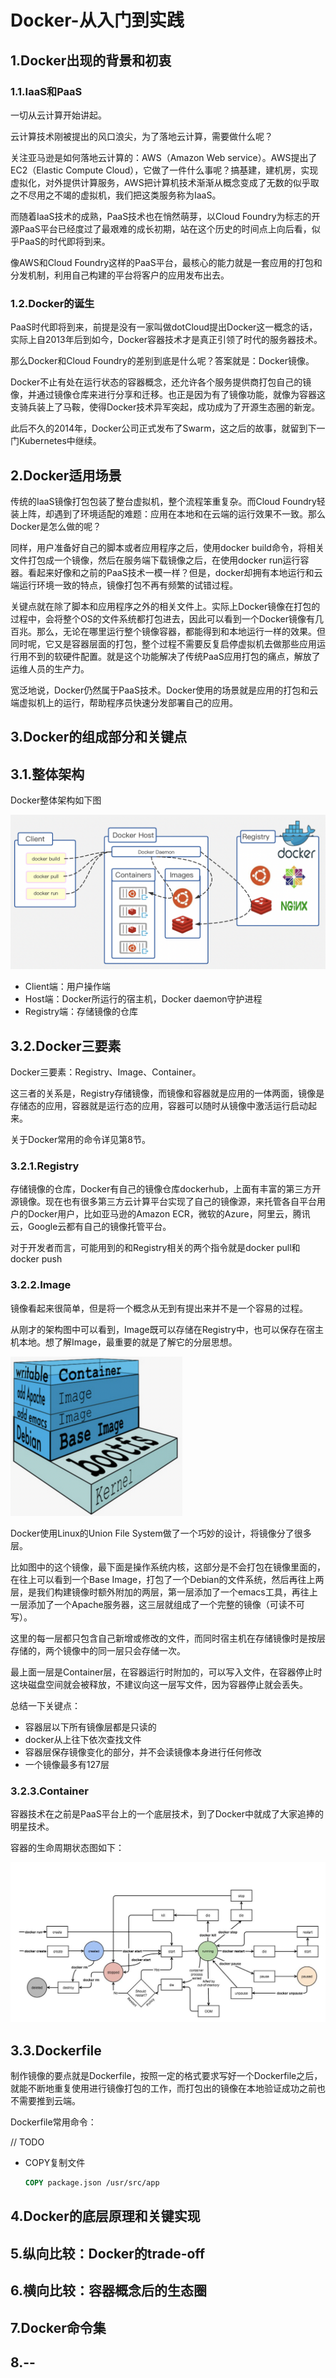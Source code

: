 # Docker-从入门到实践

## 1.Docker出现的背景和初衷

### 1.1.IaaS和PaaS

一切从云计算开始讲起。

云计算技术刚被提出的风口浪尖，为了落地云计算，需要做什么呢？

关注亚马逊是如何落地云计算的：AWS（Amazon Web service）。AWS提出了EC2（Elastic Compute Cloud），它做了一件什么事呢？搞基建，建机房，实现虚拟化，对外提供计算服务，AWS把计算机技术渐渐从概念变成了无数的似乎取之不尽用之不竭的虚拟机，我们把这类服务称为IaaS。

而随着IaaS技术的成熟，PaaS技术也在悄然萌芽，以Cloud Foundry为标志的开源PaaS平台已经度过了最艰难的成长初期，站在这个历史的时间点上向后看，似乎PaaS的时代即将到来。

像AWS和Cloud Foundry这样的PaaS平台，最核心的能力就是一套应用的打包和分发机制，利用自己构建的平台将客户的应用发布出去。

### 1.2.Docker的诞生

PaaS时代即将到来，前提是没有一家叫做dotCloud提出Docker这一概念的话，实际上自2013年后到如今，Docker容器技术才是真正引领了时代的服务器技术。

那么Docker和Cloud Foundry的差别到底是什么呢？答案就是：Docker镜像。

Docker不止有处在运行状态的容器概念，还允许各个服务提供商打包自己的镜像，并通过镜像仓库来进行分享和迁移。也正是因为有了镜像功能，就像为容器这支骑兵装上了马鞍，使得Docker技术异军突起，成功成为了开源生态圈的新宠。

此后不久的2014年，Docker公司正式发布了Swarm，这之后的故事，就留到下一门Kubernetes中继续。

## 2.Docker适用场景

传统的IaaS镜像打包包装了整台虚拟机，整个流程笨重复杂。而Cloud Foundry轻装上阵，却遇到了环境适配的难题：应用在本地和在云端的运行效果不一致。那么Docker是怎么做的呢？

同样，用户准备好自己的脚本或者应用程序之后，使用docker build命令，将相关文件打包成一个镜像，然后在服务端下载镜像之后，在使用docker run运行容器。看起来好像和之前的PaaS技术一模一样？但是，docker却拥有本地运行和云端运行环境一致的特点，镜像打包不再有频繁的试错过程。

关键点就在除了脚本和应用程序之外的相关文件上。实际上Docker镜像在打包的过程中，会将整个OS的文件系统都打包进去，因此可以看到一个Docker镜像有几百兆。那么，无论在哪里运行整个镜像容器，都能得到和本地运行一样的效果。但同时呢，它又是容器层面的打包，整个过程不需要反复启停虚拟机去做那些应用运行用不到的软硬件配置。就是这个功能解决了传统PaaS应用打包的痛点，解放了运维人员的生产力。

宽泛地说，Docker仍然属于PaaS技术。Docker使用的场景就是应用的打包和云端虚拟机上的运行，帮助程序员快速分发部署自己的应用。

## 3.Docker的组成部分和关键点

## 3.1.整体架构

Docker整体架构如下图

![img](.images/Docker架构.png)

- Client端：用户操作端
- Host端：Docker所运行的宿主机，Docker daemon守护进程
- Registry端：存储镜像的仓库

## 3.2.Docker三要素

Docker三要素：Registry、Image、Container。

这三者的关系是，Registry存储镜像，而镜像和容器就是应用的一体两面，镜像是存储态的应用，容器就是运行态的应用，容器可以随时从镜像中激活运行启动起来。

关于Docker常用的命令详见第8节。

### 3.2.1.Registry

存储镜像的仓库，Docker有自己的镜像仓库dockerhub，上面有丰富的第三方开源镜像。现在也有很多第三方云计算平台实现了自己的镜像源，来托管各自平台用户的Docker用户，比如亚马逊的Amazon ECR，微软的Azure，阿里云，腾讯云，Google云都有自己的镜像托管平台。

对于开发者而言，可能用到的和Registry相关的两个指令就是docker pull和docker push

### 3.2.2.Image

镜像看起来很简单，但是将一个概念从无到有提出来并不是一个容易的过程。

从刚才的架构图中可以看到，Image既可以存储在Registry中，也可以保存在宿主机本地。想了解Image，最重要的就是了解它的分层思想。

<img src=".images/Docker镜像分层.png" alt="img" style="zoom:50%;" />

Docker使用Linux的Union File System做了一个巧妙的设计，将镜像分了很多层。

比如图中的这个镜像，最下面是操作系统内核，这部分是不会打包在镜像里面的，在往上可以看到一个Base Image，打包了一个Debian的文件系统，然后再往上两层，是我们构建镜像时额外附加的两层，第一层添加了一个emacs工具，再往上一层添加了一个Apache服务器，这三层就组成了一个完整的镜像（可读不可写）。

这里的每一层都只包含自己新增或修改的文件，而同时宿主机在存储镜像时是按层存储的，两个镜像中的同一层只会存储一次。

最上面一层是Container层，在容器运行时附加的，可以写入文件，在容器停止时这块磁盘空间就会被释放，不建议向这一层写文件，因为容器停止就会丢失。

总结一下关键点：

- 容器层以下所有镜像层都是只读的
- docker从上往下依次查找文件
- 容器层保存镜像变化的部分，并不会读镜像本身进行任何修改
- 一个镜像最多有127层

### 3.2.3.Container

容器技术在之前是PaaS平台上的一个底层技术，到了Docker中就成了大家追捧的明星技术。

容器的生命周期状态图如下：

![img](.images/容器生命周期.jpeg)

## 3.3.Dockerfile

制作镜像的要点就是Dockerfile，按照一定的格式要求写好一个Dockerfile之后，就能不断地重复使用进行镜像打包的工作，而打包出的镜像在本地验证成功之前也不需要推到云端。

Dockerfile常用命令：

// TODO

- COPY复制文件

  ```dockerfile
  COPY package.json /usr/src/app
  ```

## 4.Docker的底层原理和关键实现



## 5.纵向比较：Docker的trade-off



## 6.横向比较：容器概念后的生态圈



## 7.Docker命令集



## 8.--